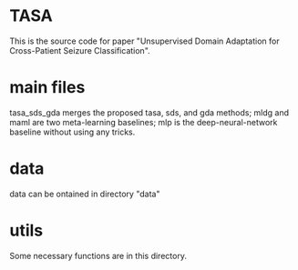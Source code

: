 # TASA
This is the source code for paper "Unsupervised Domain Adaptation for Cross-Patient Seizure Classification".

# main files
tasa_sds_gda merges the proposed tasa, sds, and gda methods;
mldg and maml are two meta-learning baselines;
mlp is the deep-neural-network baseline without using any tricks.
# data
data can be ontained in directory "data"
# utils
Some necessary functions are in this directory.

